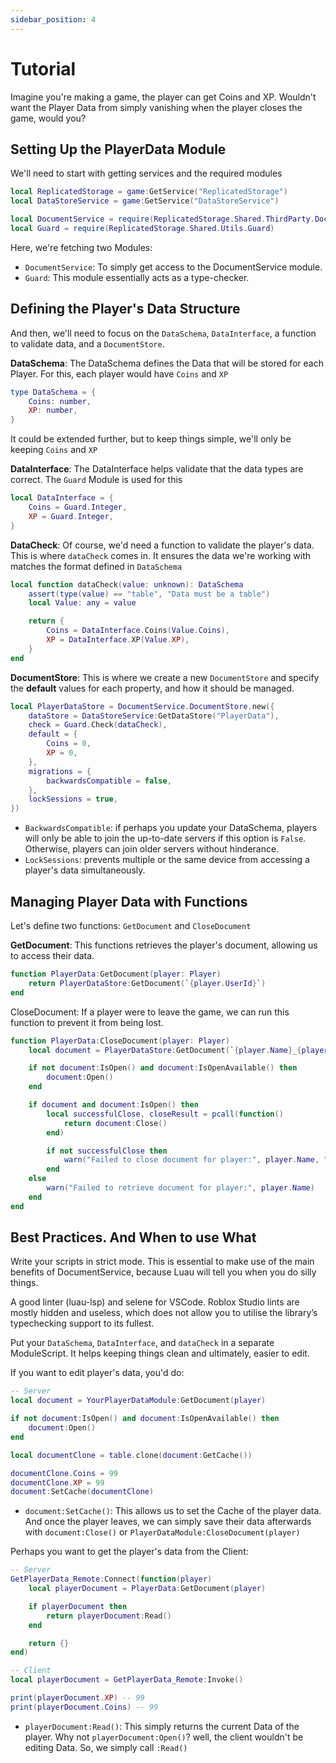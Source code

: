 ```yaml
---
sidebar_position: 4
---
```

 
# Tutorial

Imagine you're making a game, the player can get Coins and XP. Wouldn't want the Player Data from simply vanishing when the player closes the game, would you?

## Setting Up the PlayerData Module

We'll need to start with getting services and the required modules
```lua
local ReplicatedStorage = game:GetService("ReplicatedStorage")
local DataStoreService = game:GetService("DataStoreService")

local DocumentService = require(ReplicatedStorage.Shared.ThirdParty.DocumentService)
local Guard = require(ReplicatedStorage.Shared.Utils.Guard)
```
Here, we're fetching two Modules:
- `DocumentService`: To simply get access to the DocumentService module.
- `Guard`: This module essentially acts as a type-checker.

## Defining the Player's Data Structure

And then, we'll need to focus on the `DataSchema`, `DataInterface`, a function to validate data, and a `DocumentStore`.

**DataSchema**:
The DataSchema defines the Data that will be stored for each Player. For this, each player would have `Coins` and `XP`
```lua
type DataSchema = {
    Coins: number,
    XP: number,
}
```
It could be extended further, but to keep things simple, we'll only be keeping `Coins` and `XP`

**DataInterface**:
The DataInterface helps validate that the data types are correct. The `Guard` Module is used for this
```lua
local DataInterface = {
    Coins = Guard.Integer,
    XP = Guard.Integer,
}
```

**DataCheck**:
Of course, we'd need a function to validate the player's data. This is where `dataCheck` comes in. It ensures the data we're working with matches the format defined in `DataSchema`
```lua
local function dataCheck(value: unknown): DataSchema
	assert(type(value) == "table", "Data must be a table")
	local Value: any = value

	return {
		Coins = DataInterface.Coins(Value.Coins),
		XP = DataInterface.XP(Value.XP),
	}
end
```

**DocumentStore**:
This is where we create a new `DocumentStore` and specify the **default** values for each property, and how it should be managed.
```lua
local PlayerDataStore = DocumentService.DocumentStore.new({
	dataStore = DataStoreService:GetDataStore("PlayerData"),
	check = Guard.Check(dataCheck),
	default = {
		Coins = 0,
		XP = 0,
	},
	migrations = {
		backwardsCompatible = false, 
	},
	lockSessions = true,
})
```
- `BackwardsCompatible`: if perhaps you update your DataSchema, players will only be able to join the up-to-date servers if this option is `False`. Otherwise, players can join older servers without hinderance.
- `LockSessions`: prevents multiple or the same device from accessing a player's data simultaneously.

## Managing Player Data with Functions

Let's define two functions: `GetDocument` and `CloseDocument`

**GetDocument**:
This functions retrieves the player's document, allowing us to access their data.
```lua
function PlayerData:GetDocument(player: Player)
	return PlayerDataStore:GetDocument(`{player.UserId}`)
end
```

CloseDocument:
If a player were to leave the game, we can run this function to prevent it from being lost.
```lua
function PlayerData:CloseDocument(player: Player)
	local document = PlayerDataStore:GetDocument(`{player.Name}_{player.UserId}`)

	if not document:IsOpen() and document:IsOpenAvailable() then
		document:Open()
	end

	if document and document:IsOpen() then
		local successfulClose, closeResult = pcall(function()
			return document:Close()
		end)

		if not successfulClose then
			warn("Failed to close document for player:", player.Name, "Error:", closeResult)
		end
	else
		warn("Failed to retrieve document for player:", player.Name)
	end
end
```

## Best Practices. And When to use What

Write your scripts in strict mode. This is essential to make use of the main benefits of DocumentService, because Luau will tell you when you do silly things.

A good linter (luau-lsp) and selene for VSCode. Roblox Studio lints are mostly hidden and useless, which does not allow you to utilise the library’s typechecking support to its fullest.

Put your `DataSchema`, `DataInterface`, and `dataCheck` in a separate ModuleScript. It helps keeping things clean and ultimately, easier to edit.

If you want to edit player's data, you'd do:
```lua
-- Server
local document = YourPlayerDataModule:GetDocument(player)

if not document:IsOpen() and document:IsOpenAvailable() then
	document:Open()
end

local documentClone = table.clone(document:GetCache())

documentClone.Coins = 99
documentClone.XP = 99
document:SetCache(documentClone)
```

- `document:SetCache()`: This allows us to set the Cache of the player data. And once the player leaves, we can simply save their data afterwards with `document:Close()` or `PlayerDataModule:CloseDocument(player)`

Perhaps you want to get the player's data from the Client:
```lua
-- Server
GetPlayerData_Remote:Connect(function(player)
	local playerDocument = PlayerData:GetDocument(player)

	if playerDocument then
		return playerDocument:Read()
	end

	return {}
end)

-- Client
local playerDocument = GetPlayerData_Remote:Invoke()

print(playerDocument.XP) -- 99
print(playerDocument.Coins) -- 99
```
- `playerDocument:Read()`: This simply returns the current Data of the player. Why not `playerDocument:Open()`? well, the client wouldn't be editing Data. So, we simply call `:Read()`